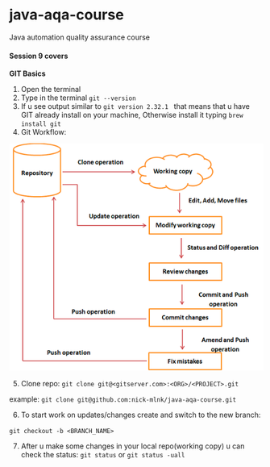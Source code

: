 # java-aqa-course

Java automation quality assurance course

#### Session 9 covers

**GIT Basics**

1. Open the terminal
2. Type in the terminal `git --version`
3. If u see output similar to `git version 2.32.1 `
   that means that u have GIT already install on your machine, Otherwise
   install it typing `brew install git`
4. Git Workflow:

![git-workflow.png](resources/git-workflow.png)

5. Clone repo:
   `git clone git@<gitserver.com>:<ORG>/<PROJECT>.git`

example:
`git clone git@github.com:nick-mlnk/java-aqa-course.git`

6. To start work on updates/changes create and switch to the new branch:

`git checkout -b <BRANCH_NAME>`

7. After u make some changes in your local repo(working copy) u can check the status:
`git status` or `git status -uall`

